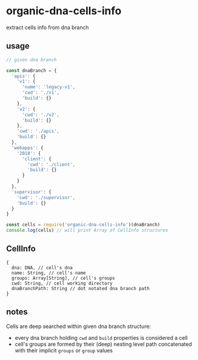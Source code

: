 # organic-dna-cells-info

extract cells info from dna branch

## usage

```js
// given dna branch

const dnaBranch = {
  'apis': {
    'v1': {
      'name': 'legacy-v1',
      'cwd': './v1',
      'build': {}
    },
    'v2': {
      'cwd': './v2',
      'build': {}
    },
    'cwd': './apis',
    'build': {}
  },
  'webapps': {
    '2018': {
      'client': {
        'cwd': './client',
        'build': {}
      }
    }
  },
  'supervisor': {
    'cwd': './supervisor',
    'build': {}
  }
}

const cells = require('organic-dna-cells-info')(dnaBranch)
console.log(cells) // will print Array of CellInfo structures
```

## CellInfo

```
{
  dna: DNA, // cell's dna
  name: String, // cell's name
  groups: Array[String], // cell's groups
  cwd: String, // cell working directory
  dnaBranchPath: String // dot notated dna branch path
}
```

## notes

Cells are deep searched within given dna branch structure:

* every dna branch holding `cwd` and `build` properties is considered a cell
* cell's groups are formed by their (deep) nesting level path concatenated with their implicit `groups` or `group` values
